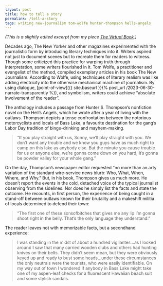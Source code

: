 ```yaml
---
layout: post
title: how to tell a story
permalink: /tell-a-story
tags: writing new-journalism tom-wolfe hunter-thompson hells-angels
---
```


*(This is a slightly edited excerpt from my piece [The Virtual Book](https://okjuan.medium.com/the-virtual-book-part-1-782ccd4cc360).)*

Decades ago, The New Yorker and other magazines experimented with the journalistic form by introducing literary techniques into it. Writers aspired not just to document scenes but to recreate them for readers to witness. Though some criticized this practice for warping truth through interpretation, some writers flourished in it. Tom Wolfe, a practitioner and evangelist of the method, compiled exemplary articles in his book The New Journalism. According to Wolfe, using techniques of literary realism was like adding electricity into the otherwise mechanical machine of journalism. By using dialogue, [point-of-view]({{ site.baseurl }}{% post_url /2023-06-30-narrate-transparently %}), and symbolism, writers could achieve “absolute involvement of the reader”.

The anthology includes a passage from Hunter S. Thompson’s nonfiction novel on the Hell’s Angels, which he wrote after a year of living with the outlaws. Thompson depicts a tense confrontation between the notorious motorcyclists and locals of Bass Lake, a favourite destination for the gang’s Labor Day tradition of binge-drinking and mayhem-making.

> “If you play straight with us, Sonny, we’ll play straight with you. We don’t want any trouble and we know you guys have as much right to camp on this lake as anybody else. But the minute you cause trouble for us or anyone else, we’re gonna come down on you hard, it’s gonna be powder valley for your whole gang.”

On the day, Thompson’s newspaper editor requested “no more than an arty variation of the standard wire-service news blurb: Who, What, When, Where, and Why.” But, in his book, Thompson gives us much more. He doesn’t report the events in the cold, detached voice of the typical journalist observing from the sidelines. Nor does he simply list the facts and state the outcome. He recounts, in first person, the experience of being caught in a stand-off between outlaws known for their brutality and a makeshift militia of locals determined to defend their town:

> “The first one of these sonsofbitches that gives me any lip I’m gonna shoot right in the belly. That’s the only language they understand.”

The reader leaves not with memorizable facts, but a secondhand experience:

> I was standing in the midst of about a hundred vigilantes…as I looked around I saw that many carried wooden clubs and others had hunting knives on their belts. They didn’t seem mean, but they were obviously keyed up and ready to bust some heads…under these circumstances the only neutrals were the tourists, who were easily identifiable. On my way out of town I wondered if anybody in Bass Lake might take one of my aspen-leaf checks for a fluorescent Hawaiian beach suit and some stylish sandals.